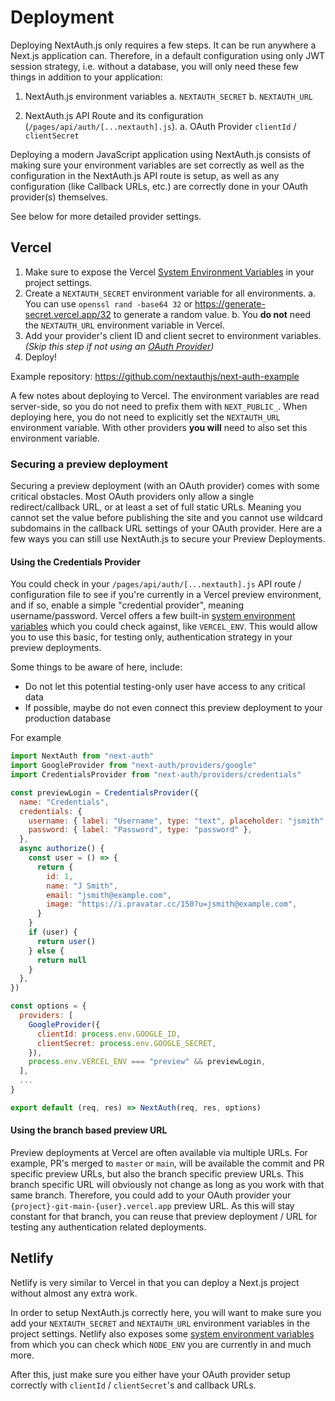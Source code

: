 # Deployment

Deploying NextAuth.js only requires a few steps. It can be run anywhere a Next.js application can. Therefore, in a default configuration using only JWT session strategy, i.e. without a database, you will only need these few things in addition to your application:

1. NextAuth.js environment variables
   a. `NEXTAUTH_SECRET`
   b. `NEXTAUTH_URL`

2. NextAuth.js API Route and its configuration (`/pages/api/auth/[...nextauth].js`).
   a. OAuth Provider `clientId` / `clientSecret`

Deploying a modern JavaScript application using NextAuth.js consists of making sure your environment variables are set correctly as well as the configuration in the NextAuth.js API route is setup, as well as any configuration (like Callback URLs, etc.) are correctly done in your OAuth provider(s) themselves.

See below for more detailed provider settings.

## Vercel

1. Make sure to expose the Vercel [System Environment Variables](https://vercel.com/docs/concepts/projects/environment-variables#system-environment-variables) in your project settings.
2. Create a `NEXTAUTH_SECRET` environment variable for all environments.
   a. You can use `openssl rand -base64 32` or https://generate-secret.vercel.app/32 to generate a random value.
   b. You **do not** need the `NEXTAUTH_URL` environment variable in Vercel.
3. Add your provider's client ID and client secret to environment variables. _(Skip this step if not using an [OAuth Provider](/configuration/providers/oauth))_
4. Deploy!

Example repository: https://github.com/nextauthjs/next-auth-example

A few notes about deploying to Vercel. The environment variables are read server-side, so you do not need to prefix them with `NEXT_PUBLIC_`. When deploying here, you do not need to explicitly set the `NEXTAUTH_URL` environment variable. With other providers **you will** need to also set this environment variable.

### Securing a preview deployment

Securing a preview deployment (with an OAuth provider) comes with some critical obstacles. Most OAuth providers only allow a single redirect/callback URL, or at least a set of full static URLs. Meaning you cannot set the value before publishing the site and you cannot use wildcard subdomains in the callback URL settings of your OAuth provider. Here are a few ways you can still use NextAuth.js to secure your Preview Deployments.

#### Using the Credentials Provider

You could check in your `/pages/api/auth/[...nextauth].js` API route / configuration file to see if you're currently in a Vercel preview environment, and if so, enable a simple "credential provider", meaning username/password. Vercel offers a few built-in [system environment variables](https://vercel.com/docs/concepts/projects/environment-variables#system-environment-variables) which you could check against, like `VERCEL_ENV`. This would allow you to use this basic, for testing only, authentication strategy in your preview deployments.

Some things to be aware of here, include:

- Do not let this potential testing-only user have access to any critical data
- If possible, maybe do not even connect this preview deployment to your production database

For example

```js title="/pages/api/auth/[...nextauth].js"
import NextAuth from "next-auth"
import GoogleProvider from "next-auth/providers/google"
import CredentialsProvider from "next-auth/providers/credentials"

const previewLogin = CredentialsProvider({
  name: "Credentials",
  credentials: {
    username: { label: "Username", type: "text", placeholder: "jsmith" },
    password: { label: "Password", type: "password" },
  },
  async authorize() {
    const user = () => {
      return {
        id: 1,
        name: "J Smith",
        email: "jsmith@example.com",
        image: "https://i.pravatar.cc/150?u=jsmith@example.com",
      }
    }
    if (user) {
      return user()
    } else {
      return null
    }
  },
})

const options = {
  providers: [
    GoogleProvider({
      clientId: process.env.GOOGLE_ID,
      clientSecret: process.env.GOOGLE_SECRET,
    }),
    process.env.VERCEL_ENV === "preview" && previewLogin,
  ],
  ...
}

export default (req, res) => NextAuth(req, res, options)
```

#### Using the branch based preview URL

Preview deployments at Vercel are often available via multiple URLs. For example, PR's merged to `master` or `main`, will be available the commit and PR specific preview URLs, but also the branch specific preview URLs. This branch specific URL will obviously not change as long as you work with that same branch. Therefore, you could add to your OAuth provider your `{project}-git-main-{user}.vercel.app` preview URL. As this will stay constant for that branch, you can reuse that preview deployment / URL for testing any authentication related deployments.

## Netlify

Netlify is very similar to Vercel in that you can deploy a Next.js project without almost any extra work.

In order to setup NextAuth.js correctly here, you will want to make sure you add your `NEXTAUTH_SECRET` and `NEXTAUTH_URL` environment variables in the project settings. Netlify also exposes some [system environment variables](https://docs.netlify.com/configure-builds/environment-variables/) from which you can check which `NODE_ENV` you are currently in and much more.

After this, just make sure you either have your OAuth provider setup correctly with `clientId` / `clientSecret`'s and callback URLs.
